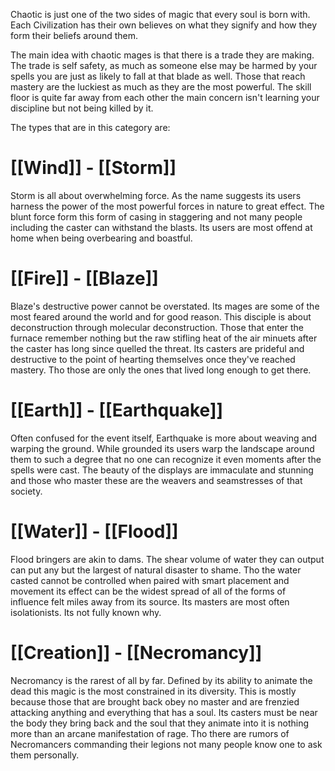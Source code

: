 Chaotic is just one of the two sides of magic that every soul is born with. Each Civilization has their own believes on what they signify and how they form their beliefs around them. 

The main idea with chaotic mages is that there is a trade they are making. The trade is self safety, as much as someone else may be harmed by your spells you are just as likely to fall at that blade as well. Those that reach mastery are the luckiest as much as they are the most powerful.  The skill floor is quite far away from each other the main concern isn't learning your discipline but not being killed by it. 

The types that are in this category are:

# [[Wind]] - [[Storm]]
Storm is all about overwhelming force. As the name suggests its users harness the power of the most powerful forces in nature to great effect. The blunt force form this form of casing in staggering and not many people including the caster can withstand the blasts. Its users are most offend at home when being overbearing and boastful. 

# [[Fire]] - [[Blaze]]
Blaze's destructive power cannot be overstated. Its mages are some of the most feared around the world and for good reason. This disciple is about deconstruction through molecular deconstruction. Those that enter the furnace remember nothing but the raw stifling heat of the air minuets after the caster has long since quelled the threat. Its casters are prideful and destructive to the point of hearting themselves once they've reached mastery. Tho those are only the ones that lived long enough to get there. 

# [[Earth]] - [[Earthquake]]
Often confused for the event itself, Earthquake is more about weaving and warping the ground. While grounded its users warp the landscape around them to such a degree that no one can recognize it even moments after the spells were cast. The beauty of the displays are immaculate and stunning and those who master these are the weavers and seamstresses of that society.

# [[Water]] - [[Flood]]
Flood bringers are akin to dams. The shear volume of water they can output can put any but the largest of natural disaster to shame. Tho the water casted cannot be controlled when paired with smart placement and movement its effect can be the widest spread of all of the forms of influence felt miles away from its source. Its masters are most often isolationists. Its not fully known why. 

# [[Creation]] - [[Necromancy]]
Necromancy is the rarest of all by far. Defined by its ability to animate the dead this magic is the most constrained in its diversity. This is mostly because those that are brought back obey no master and are frenzied attacking anything and everything that has a soul. Its casters must be near the body they bring back and the soul that they animate into it is nothing more than an arcane manifestation of rage. Tho there are rumors of Necromancers commanding their legions not many people know one to ask them personally. 